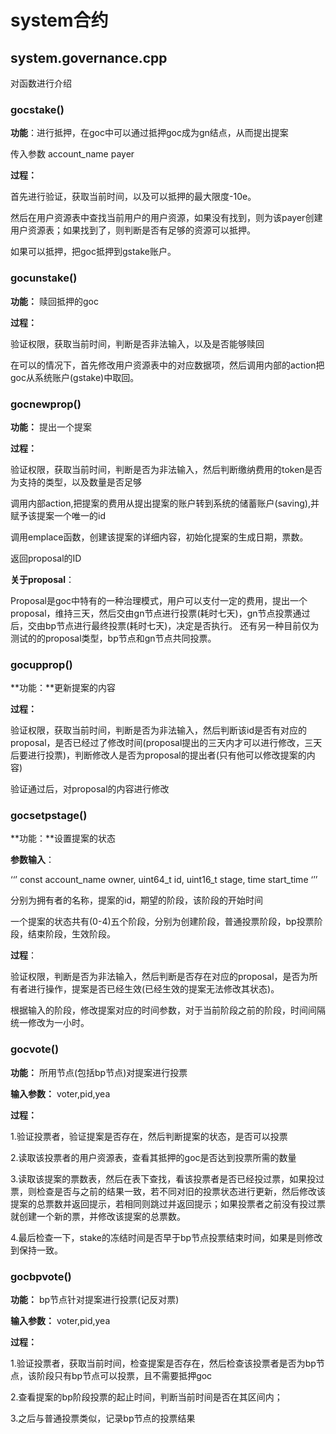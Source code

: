 # system合约

## system.governance.cpp

对函数进行介绍

### gocstake()

**功能**：进行抵押，在goc中可以通过抵押goc成为gn结点，从而提出提案

传入参数 account_name payer 

**过程：** 

首先进行验证，获取当前时间，以及可以抵押的最大限度-10e。

然后在用户资源表中查找当前用户的用户资源，如果没有找到，则为该payer创建用户资源表；如果找到了，则判断是否有足够的资源可以抵押。

如果可以抵押，把goc抵押到gstake账户。



### gocunstake()

**功能：** 赎回抵押的goc

**过程：**

验证权限，获取当前时间，判断是否非法输入，以及是否能够赎回

在可以的情况下，首先修改用户资源表中的对应数据项，然后调用内部的action把goc从系统账户(gstake)中取回。



### gocnewprop()

**功能：** 提出一个提案

**过程：**

验证权限，获取当前时间，判断是否为非法输入，然后判断缴纳费用的token是否为支持的类型，以及数量是否足够

调用内部action,把提案的费用从提出提案的账户转到系统的储蓄账户(saving),并赋予该提案一个唯一的id

调用emplace函数，创建该提案的详细内容，初始化提案的生成日期，票数。

返回proposal的ID

**关于proposal**：

Proposal是goc中特有的一种治理模式，用户可以支付一定的费用，提出一个proposal，维持三天，然后交由gn节点进行投票(耗时七天)，gn节点投票通过后，交由bp节点进行最终投票(耗时七天)，决定是否执行。                                                          还有另一种目前仅为测试的的proposal类型，bp节点和gn节点共同投票。



### gocupprop()

**功能：**更新提案的内容

**过程：**

验证权限，获取当前时间，判断是否为非法输入，然后判断该id是否有对应的proposal，是否已经过了修改时间(proposal提出的三天内才可以进行修改，三天后要进行投票)，判断修改人是否为proposal的提出者(只有他可以修改提案的内容)

验证通过后，对proposal的内容进行修改



### gocsetpstage()

**功能：**设置提案的状态

**参数输入**：

‘‘’ const account_name owner, uint64_t id, uint16_t stage, time start_time ‘’’

分别为拥有者的名称，提案的id，期望的阶段，该阶段的开始时间

一个提案的状态共有(0-4)五个阶段，分别为创建阶段，普通投票阶段，bp投票阶段，结束阶段，生效阶段。

**过程**：

验证权限，判断是否为非法输入，然后判断是否存在对应的proposal，是否为所有者进行操作，提案是否已经生效(已经生效的提案无法修改其状态)。

根据输入的阶段，修改提案对应的时间参数，对于当前阶段之前的阶段，时间间隔统一修改为一小时。

### gocvote()

**功能：** 所用节点(包括bp节点)对提案进行投票

**输入参数：**  voter,pid,yea

**过程：**

1.验证投票者，验证提案是否存在，然后判断提案的状态，是否可以投票

2.读取该投票者的用户资源表，查看其抵押的goc是否达到投票所需的数量

3.读取该提案的票数表，然后在表下查找，看该投票者是否已经投过票，如果投过票，则检查是否与之前的结果一致，若不同对旧的投票状态进行更新，然后修改该提案的总票数并返回提示，若相同则跳过并返回提示；如果投票者之前没有投过票就创建一个新的票，并修改该提案的总票数。

4.最后检查一下，stake的冻结时间是否早于bp节点投票结束时间，如果是则修改到保持一致。



### gocbpvote()

**功能：** bp节点针对提案进行投票(记反对票)

**输入参数：** voter,pid,yea

**过程：**

1.验证投票者，获取当前时间，检查提案是否存在，然后检查该投票者是否为bp节点，该阶段只有bp节点可以投票，且不需要抵押goc

2.查看提案的bp阶段投票的起止时间，判断当前时间是否在其区间内；

3.之后与普通投票类似，记录bp节点的投票结果







